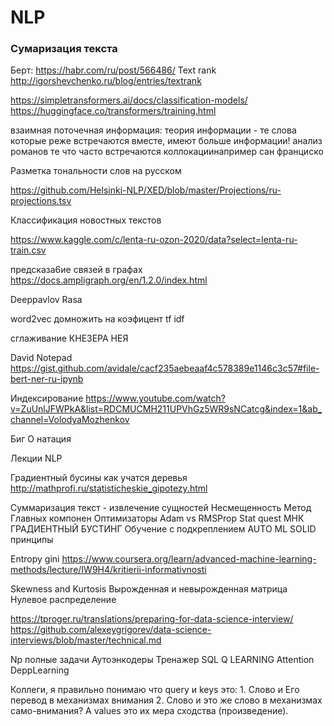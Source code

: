 # NLP

### Сумаризация текста
Берт:
https://habr.com/ru/post/566486/
Text rank 
http://igorshevchenko.ru/blog/entries/textrank



https://simpletransformers.ai/docs/classification-models/
https://huggingface.co/transformers/training.html

взаимная поточечная информация: теория информации - те слова которые реже встречаются вместе, имеют больше информации! анализ романов те что часто встречаются коллокациинапример сан франциско

Разметка тональности слов на русском

https://github.com/Helsinki-NLP/XED/blob/master/Projections/ru-projections.tsv

Классификация новостных текстов 

https://www.kaggle.com/c/lenta-ru-ozon-2020/data?select=lenta-ru-train.csv

предсказа6ие связей в графах 
https://docs.ampligraph.org/en/1.2.0/index.html

Deeppavlov
Rasa

word2vec домножить на коэфицент tf idf

сглаживание КНЕЗЕРА НЕЯ



David Notepad
https://gist.github.com/avidale/cacf235aebeaaf4c578389e1146c3c57#file-bert-ner-ru-ipynb

Индексирование
https://www.youtube.com/watch?v=ZuUnlJFWPkA&list=RDCMUCMH211UPVhGz5WR9sNCatcg&index=1&ab_channel=VolodyaMozhenkov

Биг О натация


Лекции NLP

Градиентный бусины как учатся деревья
http://mathprofi.ru/statisticheskie_gipotezy.html

Суммаризация текст - извлечение сущностей
Несмещенность 
Метод Главных компонен
Оптимизаторы Adam vs RMSProp
Stat quest МНК ГРАДИЕНТНЫЙ БУСТИНГ
Обучение с подкреплением
AUTO ML
SOLID принципы

Entropy gini https://www.coursera.org/learn/advanced-machine-learning-methods/lecture/IW9H4/kritierii-informativnosti

Skewness and Kurtosis
Вырожденная и невырожденная матрица
Нулевое распределение

https://tproger.ru/translations/preparing-for-data-science-interview/
https://github.com/alexeygrigorev/data-science-interviews/blob/master/technical.md

Np полные задачи
Аутоэнкодеры 
Тренажер SQL
Q LEARNING
Attention DeppLearning

Коллеги, я правильно понимаю что query и keys это: 1. Слово и Его перевод в механизмах внимания 2. Слово и это же слово в механизмах само-внимания? А values это их мера сходства (произведение).
